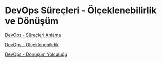# DevOps Süreçleri - Ölçeklenebilirlik ve Dönüşüm

[DevOps - Süreçleri Anlama](/docs/Ölçeklenebilirlik%20ve%20Dönüşüm/DevOps%20-%20Süreçleri%20Anlama/README.md)

[DevOps - Ölçeklenebilirlik](/docs/Ölçeklenebilirlik%20ve%20Dönüşüm/DevOps%20-%20Ölçeklenebilirlik/README.md)

[DevOps - Dönüşüm Yolculuğu](/docs/Ölçeklenebilirlik%20ve%20Dönüşüm/DevOps%20-%20Dönüşüm%20Yolculuğu/README.md)
